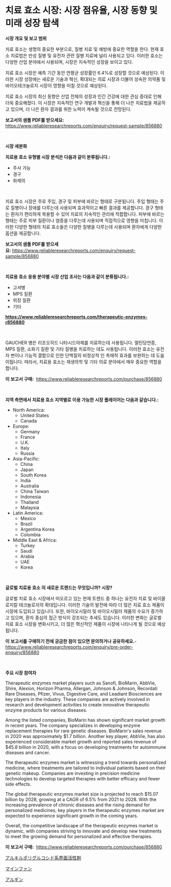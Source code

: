 <p><h1>치료 효소 시장: 시장 점유율, 시장 동향 및 미래 성장 탐색</h1></p><p><strong>시장 개요 및 보고 범위</strong></p>
<p><p>치료 효소는 생명의 중요한 부분으로, 질병 치료 및 예방에 중요한 역할을 한다. 현재 효소 치료법은 만성 질병 및 유전자 관련 질병 치료에 널리 사용되고 있다. 이러한 효소는 다양한 산업 분야에서 사용되며, 시장은 지속적인 성장을 보이고 있다.</p><p>치료 효소 시장은 예측 기간 동안 연평균 성장률인 6.4%로 성장할 것으로 예상된다. 이러한 시장 성장에는 새로운 기술과 혁신, 확대되는 의료 시장과 더불어 성숙한 의약품 및 바이오테크놀로지 시장이 영향을 미칠 것으로 예상된다.</p><p>치료 효소 시장의 최신 동향은 산업 전체의 성장과 인간 건강에 대한 관심 증대로 인해 더욱 중요해졌다. 이 시장은 지속적인 연구 개발과 혁신을 통해 더 나은 치료법을 제공하고 있으며, 더 나은 환자 결과를 위한 노력이 계속될 것으로 전망된다.</p></p>
<p><strong>보고서의 샘플 PDF를 받으세요:</strong> <a href="https://www.reliableresearchreports.com/enquiry/request-sample/856880">https://www.reliableresearchreports.com/enquiry/request-sample/856880</a></p>
<p>&nbsp;</p>
<p><strong>시장 세분화</strong></p>
<p><strong>치료용 효소 유형별 시장 분석은 다음과 같이 분류됩니다.:</strong></p>
<p><ul><li>주사 가능</li><li>경구</li><li>화제의</li></ul></p>
<p>&nbsp;</p>
<p><p>치료 효소 시장은 주로 주입, 경구 및 피부에 바르는 형태로 구분됩니다. 주입 형태는 주로 질병이나 장애를 다루는데 사용되며 효과적이고 빠른 결과를 제공합니다. 경구 형태는 환자가 편리하게 복용할 수 있어 치료의 지속적인 관리에 적합합니다. 피부에 바르는 형태는 주로 피부 질환이나 염증을 다루는데 사용되며 직접적으로 영향을 미칩니다. 이러한 다양한 형태의 치료 효소들은 다양한 질병을 다루는데 사용되며 환자에게 다양한 옵션을 제공합니다.</p></p>
<p><strong>보고서의 샘플 PDF를 받으세요:</strong>&nbsp;<a href="https://www.reliableresearchreports.com/enquiry/request-sample/856880">https://www.reliableresearchreports.com/enquiry/request-sample/856880</a></p>
<p>&nbsp;</p>
<p><strong> 치료용 효소 응용 분야별 시장 산업 조사는 다음과 같이 분류됩니다.:</strong></p>
<p><ul><li>고셔병</li><li>MPS 질환</li><li>위장 질환</li><li>기타</li></ul></p>
<p><strong><a href="https://www.reliableresearchreports.com/therapeutic-enzymes-r856880">https://www.reliableresearchreports.com/therapeutic-enzymes-r856880</a></strong></p>
<p>&nbsp;</p>
<p><p>GAUCHER 병은 리조오히드 나타시드아제를 치료하는데 사용됩니다. 멀틴당연증, MPS 질환, 소화기 질환 및 기타 질병을 치료하는 데도 사용됩니다. 이러한 효소는 유전자 변이나 기능적 결함으로 인한 단백질의 비정상적 인 촉매적 효과를 보완하는 데 도움이됩니다. 따라서, 치료용 효소는 재생의학 및 기타 의료 분야에서 매우 중요한 역할을 합니다.</p></p>
<p><strong>이 보고서 구매:</strong>&nbsp; <a href="https://www.reliableresearchreports.com/purchase/856880">https://www.reliableresearchreports.com/purchase/856880</a></p>
<p>&nbsp;</p>
<p><strong>지역 측면에서 치료용 효소 지역별로 이용 가능한 시장 플레이어는 다음과 같습니다.:</strong></p>
<p><ul>
    <li>
        North America:
        <ul>
            <li>United States</li>
            <li>Canada</li>
        </ul>
    </li>
    <li>
        Europe:
        <ul>
            <li>Germany</li>
            <li>France</li>
            <li>U.K.</li>
            <li>Italy</li>
            <li>Russia</li>
        </ul>
    </li>
    <li>
        Asia-Pacific:
        <ul>
            <li>China</li>
            <li>Japan</li>
            <li>South Korea</li>
            <li>India</li>
            <li>Australia</li>
            <li>China Taiwan</li>
            <li>Indonesia</li>
            <li>Thailand</li>
            <li>Malaysia</li>
        </ul>
    </li>
    <li>
        Latin America:
        <ul>
            <li>Mexico</li>
            <li>Brazil</li>
            <li>Argentina Korea</li>
            <li>Colombia</li>
        </ul>
    </li>
    <li>
        Middle East & Africa:
        <ul>
            <li>Turkey</li>
            <li>Saudi</li>
            <li>Arabia</li>
            <li>UAE</li>
            <li>Korea</li>
        </ul>
    </li>
    </ul></p>
<p>&nbsp;</p>
<p><strong>글로벌 치료용 효소 의 새로운 트렌드는 무엇입니까? 시장?</strong></p>
<p><p>글로벌 치료 효소 시장에서 떠오르고 있는 현재 트렌드 중 하나는 유전자 치료 및 바이올로지칼 테크놀로지의 확대입니다. 이러한 기술의 발전에 따라 더 많은 치료 효소 제품이 시장에 도입되고 있습니다. 또한, 바이오시밀러 및 바이오시밀러 제품의 수요가 증가하고 있으며, 환자 중심의 접근 방식이 강조되는 추세도 있습니다. 이러한 변화는 글로벌 치료 효소 시장을 변화시키고, 더 많은 혁신적인 제품이 시장에 나타나게 될 것으로 예상됩니다.</p></p>
<p><strong>이 보고서를 구매하기 전에 궁금한 점이 있으면 문의하거나 공유하세요.</strong>- <a href="https://www.reliableresearchreports.com/enquiry/pre-order-enquiry/856880">https://www.reliableresearchreports.com/enquiry/pre-order-enquiry/856880</a></p>
<p>&nbsp;</p>
<p><strong>주요 시장 참여자</strong></p>
<p><p>Therapeutic enzymes market players such as Sanofi, BioMarin, AbbVie, Shire, Alexion, Horizon Pharma, Allergan, Johnson & Johnson, Recordati Rare Diseases, Pfizer, Vivus, Digestive Care, and Leadiant Biosciences are key players in the industry. These companies are actively involved in research and development activities to create innovative therapeutic enzyme products for various diseases.</p><p>Among the listed companies, BioMarin has shown significant market growth in recent years. The company specializes in developing enzyme replacement therapies for rare genetic diseases. BioMarin's sales revenue in 2020 was approximately $1.7 billion. Another key player, AbbVie, has also experienced considerable market growth and reported sales revenue of $45.8 billion in 2020, with a focus on developing treatments for autoimmune diseases and cancer.</p><p>The therapeutic enzymes market is witnessing a trend towards personalized medicine, where treatments are tailored to individual patients based on their genetic makeup. Companies are investing in precision medicine technologies to develop targeted therapies with better efficacy and fewer side effects.</p><p>The global therapeutic enzymes market size is projected to reach $15.07 billion by 2028, growing at a CAGR of 6.5% from 2021 to 2028. With the increasing prevalence of chronic diseases and the rising demand for personalized medicines, key players in the therapeutic enzymes market are expected to experience significant growth in the coming years.</p><p>Overall, the competitive landscape of the therapeutic enzymes market is dynamic, with companies striving to innovate and develop new treatments to meet the growing demand for personalized and effective therapies.</p></p>
<p><strong>이 보고서 구매:</strong>&nbsp;&nbsp;<a href="https://www.reliableresearchreports.com/purchase/856880">https://www.reliableresearchreports.com/purchase/856880</a></p>
<p><p><a href="https://github.com/zekaoe592392/Market-Research-Report-List-1/blob/main/895973318335.md">アルキルポリグルコシド系界面活性剤</a></p><p><a href="https://github.com/cnnriuez22368/Market-Research-Report-List-1/blob/main/153241318333.md">マインファン</a></p><p><a href="https://github.com/LeanneBruen2023/Market-Research-Report-List-1/blob/main/578196018334.md">アルギン</a></p></p>
